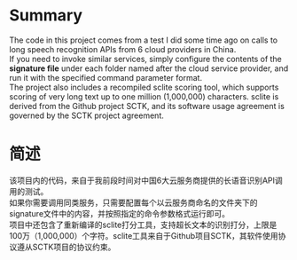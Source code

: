 # Summary
The code in this project comes from a test I did some time ago on calls to long speech recognition APIs from 6 cloud providers in China.  
If you need to invoke similar services, simply configure the contents of the **signature file** under each folder named after the cloud service provider, and run it with the specified command parameter format.  
The project also includes a recompiled sclite scoring tool, which supports scoring of very long text up to one million (1,000,000) characters. sclite is derived from the Github project SCTK, and its software usage agreement is governed by the SCTK project agreement.

# 简述
该项目内的代码，来自于我前段时间对中国6大云服务商提供的长语音识别API调用的测试。  
如果你需要调用同类服务，只需要配置每个以云服务商命名的文件夹下的signature文件中的内容，并按照指定的命令参数格式运行即可。  
项目中还包含了重新编译的sclite打分工具，支持超长文本的识别打分，上限是100万（1,000,000）个字符。sclite工具来自于Github项目SCTK，其软件使用协议遵从SCTK项目的协议约束。  
